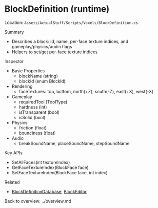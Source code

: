 # BlockDefinition (runtime)

Location: `Assets/ActualStuff/Scripts/Voxels/BlockDefinition.cs`

Summary
- Describes a block: id, name, per-face texture indices, and gameplay/physics/audio flags
- Helpers to set/get per-face texture indices

Inspector
- Basic Properties
	- blockName (string)
	- blockId (enum BlockId)
- Rendering
	- faceTextures: top, bottom, north(+Z), south(-Z), east(+X), west(-X)
- Gameplay
	- requiredTool (ToolType)
	- hardness (int)
	- isTransparent (bool)
	- isSolid (bool)
- Physics
	- friction (float)
	- bounciness (float)
- Audio
	- breakSoundName, placeSoundName, stepSoundName

Key APIs
- SetAllFaces(int textureIndex)
- GetFaceTextureIndex(BlockFace face)
- SetFaceTextureIndex(BlockFace face, int index)

Related
- [BlockDefinitionDatabase](block-definition-database.md), [BlockEditor](block-editor.md)

Back to overview: ../overview.md
